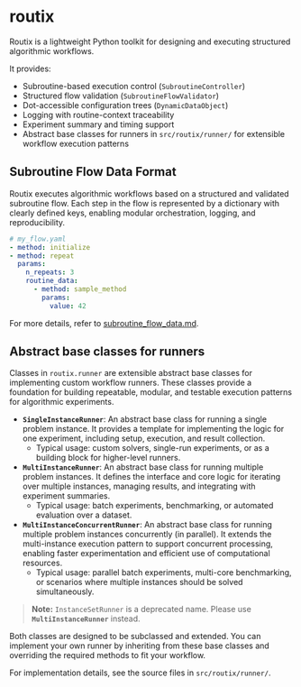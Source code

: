 # routix

Routix is a lightweight Python toolkit for designing and executing structured algorithmic workflows.

It provides:

- Subroutine-based execution control (`SubroutineController`)
- Structured flow validation (`SubroutineFlowValidator`)
- Dot-accessible configuration trees (`DynamicDataObject`)
- Logging with routine-context traceability
- Experiment summary and timing support
- Abstract base classes for runners in `src/routix/runner/` for extensible workflow execution patterns

## Subroutine Flow Data Format

Routix executes algorithmic workflows based on a structured and validated subroutine flow.
Each step in the flow is represented by a dictionary with clearly defined keys,
enabling modular orchestration, logging, and reproducibility.

```yaml
# my_flow.yaml
- method: initialize
- method: repeat
  params:
    n_repeats: 3
    routine_data:
      - method: sample_method
        params:
          value: 42
```

For more details, refer to [subroutine_flow_data.md](./subroutine_flow_data.md).

## Abstract base classes for runners

Classes in `routix.runner` are extensible abstract base classes for implementing custom workflow runners. These classes provide a foundation for building repeatable, modular, and testable execution patterns for algorithmic experiments.

- **`SingleInstanceRunner`**: An abstract base class for running a single problem instance. It provides a template for implementing the logic for one experiment, including setup, execution, and result collection.
  - Typical usage: custom solvers, single-run experiments, or as a building block for higher-level runners.
- **`MultiInstanceRunner`**: An abstract base class for running multiple problem instances. It defines the interface and core logic for iterating over multiple instances, managing results, and integrating with experiment summaries.
  - Typical usage: batch experiments, benchmarking, or automated evaluation over a dataset.
- **`MultiInstanceConcurrentRunner`**: An abstract base class for running multiple problem instances concurrently (in parallel). It extends the multi-instance execution pattern to support concurrent processing, enabling faster experimentation and efficient use of computational resources.
  - Typical usage: parallel batch experiments, multi-core benchmarking, or scenarios where multiple instances should be solved simultaneously.

> **Note:** `InstanceSetRunner` is a deprecated name. Please use **`MultiInstanceRunner`** instead.

Both classes are designed to be subclassed and extended. You can implement your own runner by inheriting from these base classes and overriding the required methods to fit your workflow.

For implementation details, see the source files in `src/routix/runner/`.
